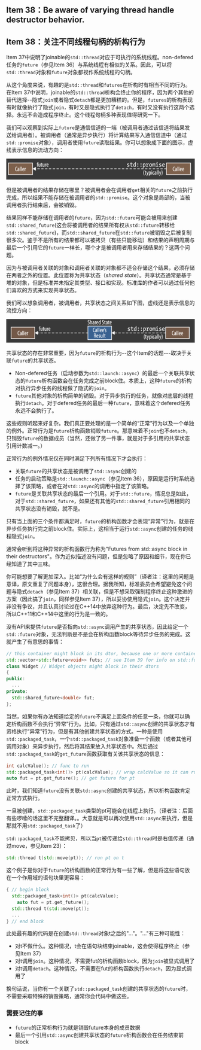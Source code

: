## Item 38：Be aware of varying thread handle destructor behavior.

## Item 38：关注不同线程句柄的析构行为

Item 37中说明了joinable的`std::thread`对应于可执行的系统线程。non-defered任务的`future`（参见Item 36）与系统线程有相似的关系。因此，可以将`std::thread`对象和`future`对象都视作系统线程的句柄。

从这个角度来说，有趣的是`std::thread`和`futures`在析构时有相当不同的行为。在Item 37中说明，joinable的`std::thread`析构会终止你的程序，因为两个其他的替代选择--隐式`join`或者隐式`detach`都是更加糟糕的。但是，`futures`的析构表现有时就像执行了隐式`join，`有时又是隐式执行了`detach`，有时又没有执行这两个选择。永远不会造成程序终止。这个线程句柄多种表现值得研究一下。

我们可以观察到实际上`future`是通信信道的一端（被调用者通过该信道将结果发送给调用者）。被调用者（通常是异步执行）将计算结果写入通信信道中（通过`std::promise`对象），调用者使用`future`读取结果。你可以想象成下面的图示，虚线表示信息的流动方向：

![image-20201022194524454](media/image-20201022194524454.png)

但是被调用者的结果存储在哪里？被调用者会在调用者`get`相关的`future`之前执行完成，所以结果不能存储在被调用者的`std::promise`。这个对象是局部的，当被调用者执行结束后，会被销毁。

结果同样不能存储在调用者的`future`，因为`std::future`可能会被用来创建`std::shared_future`(这会将被调用者的结果所有权从`std::future`转移给`std::shared_future`)，而`std::shared_future`在`std::future`被销毁之后被复制很多次。鉴于不是所有的结果都可以被拷贝（有些只能移动）和结果的声明周期与最后一个引用它的`future`一样长，哪个才是被调用者用来存储结果的？这两个问题。

因为与被调用者关联的对象和调用者关联的对象都不适合存储这个结果，必须存储在两者之外的位置。此位置称为共享状态（*shared state*）。共享状态通常是基于堆的对象，但是标准并未指定其类型、接口和实现。标准库的作者可以通过任何他们喜欢的方式来实现共享状态。

我们可以想象调用者，被调用者，共享状态之间关系如下图，虚线还是表示信息的流控方向：

![image-20201022201806802](media/image-20201022201806802.png)

共享状态的存在非常重要，因为`future`的析构行为--这个Item的话题---取决于关联`future`的共享状态。

- Non-defered任务（启动参数为`std::launch::async`）的最后一个关联共享状态的`future`析构函数会在任务完成之前block住。本质上，这种`future`的析构对执行异步任务的线程做了隐式的`join`。
- `future`其他对象的析构简单的销毁。对于异步执行的任务，就像对底层的线程执行`detach`。对于defered任务的最后一种`future`，意味着这个defered任务永远不会执行了。

这些规则听起来好复杂。我们真正要处理的是一个简单的“正常”行为以及一个单独的例外。正常行为是`future`析构函数销毁`future`。那意味着不`join`也不`detach`，只销毁`future`的数据成员（当然，还做了另一件事，就是对于多引用的共享状态引用计数减一。）

正常行为的例外情况仅在同时满足下列所有情况下才会执行：

- 关联`future`的共享状态是被调用了`std::async`创建的
- 任务的启动策略是`std::launch::async`（参见Item 36），原因是运行时系统选择了该策略，或者在对`std::async`的调用中指定了该策略。
- `future`是关联共享状态的最后一个引用。对于`std::future`，情况总是如此，对于`std::shared_future`，如果还有其他的`std::shared_future`引用相同的共享状态没有销毁，就不是。

只有当上面的三个条件都满足时，`future`的析构函数才会表现“异常”行为，就是在异步任务执行完之前block住。实际上，这相当于运行`std::async`创建的任务的线程隐式`join`。

通常会听到将这种异常的析构函数行为称为"Futures from std::async block in their destructors"。作为近似描述没有问题，但是忽略了原因和细节，现在你已经知道了其中三味。

你可能想要了解更加深入。比如“为什么会有这样的规则”（译者注：这里的问题是意译，原文重复了问题本身），这很合理。据我所知，标准委员会希望避免这个问题与隐式`detach`（参见Item 37）相关联，但是不想采取强制程序终止这种激进的方案（因此搞了`join`，同样参见Item 37），所以妥协使用隐式`join`。这个决定并非没有争议，并且认真讨论过在C++14中放弃这种行为。最后，决定先不改变，所以C++11和C++14中这里的行为是一致的。

没有API来提供`future`是否指向`std::async`调用产生的共享状态，因此给定一个`std::future`对象，无法判断是不是会在析构函数block等待异步任务的完成。这就产生了有意思的事情：

```cpp
// this container might block in its dtor, because one or more contained futures could refer to a shared state for a non-deferred task launched via std::async
std::vector<std::future<void>> futs; // see Item 39 for info on std::future<void>
class Widget // Widget objects might block in their dtors
{
public:
  ...
private:
  std::shared_future<double> fut;
};
```

当然，如果你有办法知道给定的`future`不满足上面条件的任意一条，你就可以确定析构函数不会执行“异常”行为。比如，只有通过`std::async`创建的共享状态才有资格执行“异常”行为，但是有其他创建共享状态的方式。一种是使用`std::packaged_task`，一个`std::packaged_task`对象准备一个函数（或者其他可调用对象）来异步执行，然后将其结果放入共享状态中。然后通过`std::packaged_task`的`get_future`函数获取有关该共享状态的信息：

```cpp
int calcValue(); // func to run 
std::packaged_task<int()> pt(calcValue); // wrap calcValue so it can run asynchrously
auto fut = pt.get_future(); // get future for pt
```

此时，我们知道`future`没有关联`std::async`创建的共享状态，所以析构函数肯定正常方式执行。

一旦被创建，`std::packaged_task`类型的pt可能会在线程上执行。（译者注：后面有些啰嗦的话这里不完整翻译。。大意就是可以再次使用`std::async`来执行，但是那就不用`std::packaged_task`了）

`std::packaged_task`不能拷贝，所以当`pt`被传递给`std::thread`时是右值传递（通过move，参见Item 23）：

```cpp
std::thread t(std::move(pt)); // run pt on t
```

这个例子是你对于`future`的析构函数的正常行为有一些了解，但是将这些语句放在一个作用域的语句块里更容易：

```cpp
{ // begin block
  std::packaged_task<int()> pt(calcValue); 
	auto fut = pt.get_future(); 
  std::thread t(std::move(pt)); 
  ...
} // end block
```

此处最有趣的代码是在创建`std::thread`对象t之后的"..."。"..."有三种可能性：

- 对t不做什么。这种情况，t会在语句块结束joinable，这会使得程序终止（参见Item 37）
- 对t调用`join`。这种情况，不需要fut的析构函数block，因为`join`被显式调用了
- 对t调用`detach`。这种情况，不需要在fut的析构函数执行`detach`，因为显式调用了

换句话说，当你有一个关联了`std::packaged_task`创建的共享状态的`future`时，不需要采取特殊的销毁策略，通常你会代码中做这些。

### 需要记住的事

- `future`的正常析构行为就是销毁future本身的成员数据
- 最后一个引用`std::async`创建共享状态的`future`析构函数会在任务结束前block